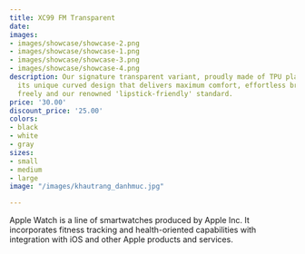 ```yaml
---
title: XC99 FM Transparent
date: 
images:
- images/showcase/showcase-2.png
- images/showcase/showcase-1.png
- images/showcase/showcase-3.png
- images/showcase/showcase-4.png
description: Our signature transparent variant, proudly made of TPU plastic. With
  its unique curved design that delivers maximum comfort, effortless breathing, speaking
  freely and our renowned 'lipstick-friendly' standard.
price: '30.00'
discount_price: '25.00'
colors:
- black
- white
- gray
sizes:
- small
- medium
- large
image: "/images/khautrang_danhmuc.jpg"

---
```

Apple Watch is a line of smartwatches produced by Apple Inc. It incorporates fitness tracking and health-oriented capabilities with integration with iOS and other Apple products and services.